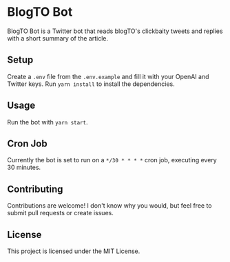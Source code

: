 # BlogTO Bot
BlogTO Bot is a Twitter bot that reads blogTO's clickbaity tweets and replies with a short summary of the article.

## Setup
Create a `.env` file from the `.env.example` and fill it with your OpenAI and Twitter keys.
Run `yarn install` to install the dependencies.

## Usage
Run the bot with `yarn start`.

## Cron Job
Currently the bot is set to run on a `*/30 * * * *` cron job, executing every 30 minutes.

## Contributing
Contributions are welcome! I don't know why you would, but feel free to submit pull requests or create issues.

## License
This project is licensed under the MIT License.
